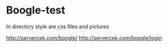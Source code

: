 # Boogle-test

In directory style are css files and pictures

http://servercek.com/boogle/
http://servercek.com/boogle/login

